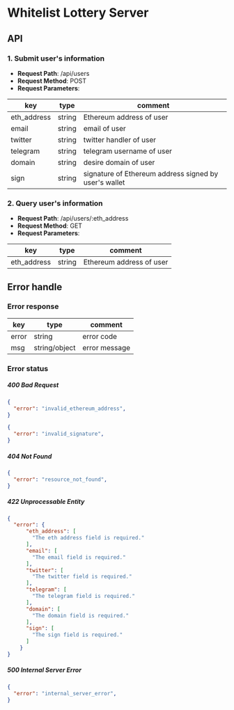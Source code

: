 # Whitelist Lottery Server

## API

### 1. Submit user's information

- **Request Path**: /api/users
- **Request Method**: POST
- **Request Parameters**:

| key | type | comment |
| --- | --- | --- |
| eth_address | string | Ethereum address of user |
| email | string | email of user |
| twitter | string | twitter handler of user |
| telegram | string | telegram username of user |
| domain | string | desire domain of user |
| sign | string | signature of Ethereum address signed by user's wallet |
   
### 2. Query user's information
- **Request Path**: /api/users/:eth_address
- **Request Method**: GET
- **Request Parameters**:

| key | type | comment |
| --- | --- | --- |
| eth_address | string | Ethereum address of user |

## Error handle
### Error response
| key | type | comment |
| --- | --- | --- |
| error | string | error code |
| msg | string/object | error message |

### Error status
##### 400 Bad Request
``` json
{
  "error": "invalid_ethereum_address",
}
```

``` json
{
  "error": "invalid_signature",
}
```

##### 404 Not Found
``` json
{
  "error": "resource_not_found",
}
```

##### 422 Unprocessable Entity
``` json
{
  "error": {
      "eth_address": [
        "The eth address field is required."
      ],
      "email": [
        "The email field is required."
      ],
      "twitter": [
        "The twitter field is required."
      ],
      "telegram": [
        "The telegram field is required."
      ],
      "domain": [
        "The domain field is required."
      ],
      "sign": [
        "The sign field is required."
      ]
    }
}
```

##### 500 Internal Server Error
``` json
{
  "error": "internal_server_error",
}
```
